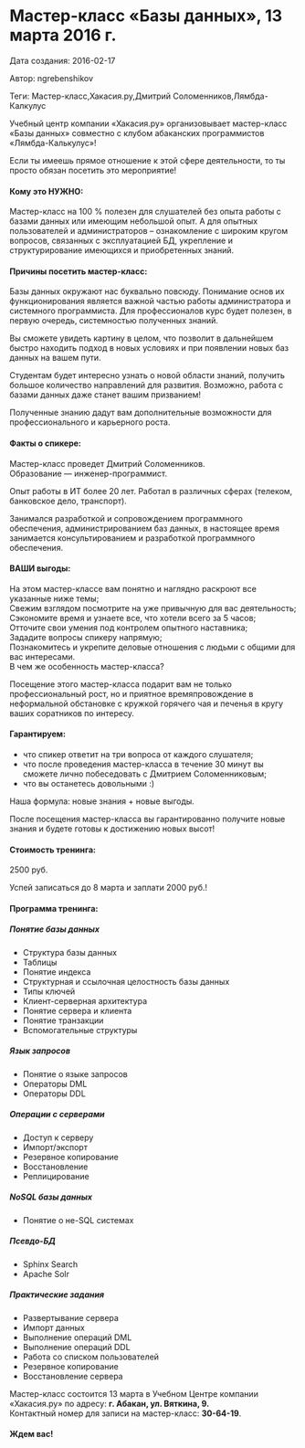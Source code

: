 # Мастер-класс «Базы данных», 13 марта 2016 г.

Дата создания: 2016-02-17

Автор: ngrebenshikov

Теги: Мастер-класс,Хакасия.ру,Дмитрий Соломенников,Лямбда-Калкулус

Учебный центр компании «Хакасия.ру» организовывает мастер-класс «Базы данных» совместно с клубом абаканских программистов «Лямбда-Калькулус»!   
  
Если ты имеешь прямое отношение к этой сфере деятельности, то ты просто обязан посетить это мероприятие!

#### Кому это НУЖНО:
Мастер-класс на 100 % полезен для слушателей без опыта работы с базами данных или имеющим небольшой опыт. А для опытных пользователей и администраторов – ознакомление с широким кругом вопросов, связанных с эксплуатацией БД, укрепление и структурирование имеющихся и приобретенных знаний.   
  

#### Причины посетить мастер-класс:
Базы данных окружают нас буквально повсюду. Понимание основ их функционирования является важной частью работы администратора и системного программиста. Для профессионалов курс будет полезен, в первую очередь, системностью полученных знаний.   
  
Вы сможете увидеть картину в целом, что позволит в дальнейшем быстро находить подход в новых условиях и при появлении новых баз данных на вашем пути.   
  
Студентам будет интересно узнать о новой области знаний, получить большое количество направлений для развития. Возможно, работа с базами данных даже станет вашим призванием!   
  
Полученные знанию дадут вам дополнительные возможности для профессионального и карьерного роста.   
  

#### Факты о спикере:
Мастер-класс проведет Дмитрий Соломенников.   
Образование — инженер-программист.   
  
Опыт работы в ИТ более 20 лет. Работал в различных сферах (телеком, банковское дело, транспорт).   
  
Занимался разработкой и сопровождением программного обеспечения, администрированием баз данных, в настоящее время занимается консультированием и разработкой программного обеспечения.   
  

#### ВАШИ выгоды:
На этом мастер-классе вам понятно и наглядно раскроют все указанные ниже темы;   
Свежим взглядом посмотрите на уже привычную для вас деятельность;  
Сэкономите время и узнаете все, что хотели всего за 5 часов;   
Отточите свои умения под контролем опытного наставника;   
Зададите вопросы спикеру напрямую;   
Познакомитесь и укрепите деловые отношения с людьми с общими для вас интересами.   
В чем же особенность мастер-класса?   
  
Посещение этого мастер-класса подарит вам не только профессиональный рост, но и приятное времяпровождение в неформальной обстановке с кружкой горячего чая и печенья в кругу ваших соратников по интересу.   
  

#### Гарантируем:
  

- что спикер ответит на три вопроса от каждого слушателя;
- что после проведения мастер-класса в течение 30 минут вы сможете лично побеседовать с Дмитрием Соломенниковым;
- что вы останетесь довольными :)

  
Наша формула: новые знания + новые выгоды.   
  
После посещения мастер-класса вы гарантированно получите новые знания и будете готовы к достижению новых высот!   
  

#### Стоимость тренинга:
   
2500 руб.   
  
Успей записаться до 8 марта и заплати 2000 руб.!  
  

#### Программа тренинга:
   

##### Понятие базы данных
   

- Структура базы данных
- Таблицы
- Понятие индекса
- Структурная и ссылочная целостность базы данных
- Типы ключей
- Клиент-серверная архитектура
- Понятие сервера и клиента
- Понятие транзакции
- Вспомогательные структуры

  

##### Язык запросов
   

- Понятие о языке запросов
- Операторы DML
- Операторы DDL

  

##### Операции с серверами
   

- Доступ к серверу
- Импорт/экспорт
- Резервное копирование
- Восстановление
- Реплицирование

  

##### NoSQL базы данных
   

- Понятие о не-SQL системах

  

##### Псевдо-БД
   

- Sphinx Search
- Apache Solr

  

##### Практические задания
   

- Развертывание сервера
- Импорт данных
- Выполнение операций DML
- Выполнение операций DDL
- Работа со списком пользователей
- Резервное копирование
- Восстановление сервера

  
Мастер-класс состоится 13 марта в Учебном Центре компании «Хакасия.ру» по адресу: **г. Абакан, ул. Вяткина, 9.**   
Контактный номер для записи на мастер-класс: **30-64-19**.   
  

#### Ждем вас!
